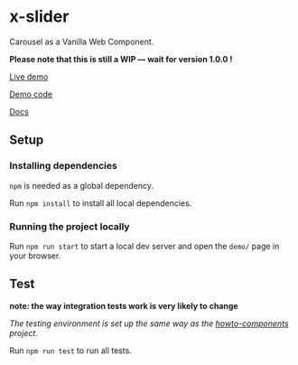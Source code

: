 # x-slider

Carousel as a Vanilla Web Component.

**Please note that this is still a WIP — wait for version 1.0.0 !**

[Live demo](https://ciampo.github.io/x-slider/demo/)

[Demo code](./demo/)

[Docs](./docs/x-slider.md)



## Setup

### Installing dependencies

`npm` is needed as a global dependency.

Run `npm install` to install all local dependencies.


### Running the project locally

Run `npm run start` to start a local dev server and open the `demo/` page in your browser.



## Test

**note: the way integration tests work is very likely to change**

*The testing environment is set up the same way as the [howto-components](https://github.com/GoogleChrome/howto-components) project.*

Run `npm run test` to run all tests.
